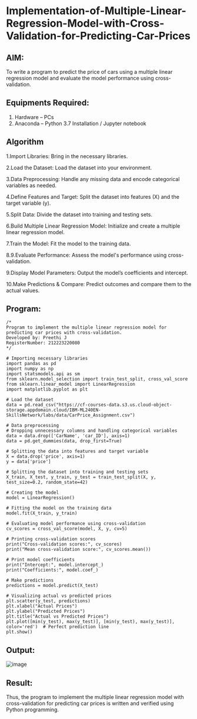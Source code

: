 
# Implementation-of-Multiple-Linear-Regression-Model-with-Cross-Validation-for-Predicting-Car-Prices

## AIM:
To write a program to predict the price of cars using a multiple linear regression model and evaluate the model performance using cross-validation.

## Equipments Required:
1. Hardware – PCs
2. Anaconda – Python 3.7 Installation / Jupyter notebook

## Algorithm
1.Import Libraries:
Bring in the necessary libraries.

2.Load the Dataset:
Load the dataset into your environment.

3.Data Preprocessing:
Handle any missing data and encode categorical variables as needed.

4.Define Features and Target:
Split the dataset into features (X) and the target variable (y).

5.Split Data:
Divide the dataset into training and testing sets.

6.Build Multiple Linear Regression Model:
Initialize and create a multiple linear regression model.

7.Train the Model:
Fit the model to the training data.

8.9.Evaluate Performance:
Assess the model's performance using cross-validation.

9.Display Model Parameters:
Output the model’s coefficients and intercept.

10.Make Predictions & Compare:
Predict outcomes and compare them to the actual values.

## Program:
```
/*
Program to implement the multiple linear regression model for predicting car prices with cross-validation.
Developed by: Preethi J 
RegisterNumber: 212223220080
*/

# Importing necessary libraries
import pandas as pd
import numpy as np
import statsmodels.api as sm
from sklearn.model_selection import train_test_split, cross_val_score
from sklearn.linear_model import LinearRegression
import matplotlib.pyplot as plt

# Load the dataset
data = pd.read_csv("https://cf-courses-data.s3.us.cloud-object-storage.appdomain.cloud/IBM-ML240EN-SkillsNetwork/labs/data/CarPrice_Assignment.csv")

# Data preprocessing
# Dropping unnecessary columns and handling categorical variables
data = data.drop(['CarName', 'car_ID'], axis=1)
data = pd.get_dummies(data, drop_first=True)

# Splitting the data into features and target variable
X = data.drop('price', axis=1)
y = data['price']

# Splitting the dataset into training and testing sets
X_train, X_test, y_train, y_test = train_test_split(X, y, test_size=0.2, random_state=42)

# Creating the model
model = LinearRegression()

# Fitting the model on the training data
model.fit(X_train, y_train)

# Evaluating model performance using cross-validation
cv_scores = cross_val_score(model, X, y, cv=5)

# Printing cross-validation scores
print("Cross-validation scores:", cv_scores)
print("Mean cross-validation score:", cv_scores.mean())

# Print model coefficients
print("Intercept:", model.intercept_)
print("Coefficients:", model.coef_)

# Make predictions
predictions = model.predict(X_test)

# Visualizing actual vs predicted prices
plt.scatter(y_test, predictions)
plt.xlabel("Actual Prices")
plt.ylabel("Predicted Prices")
plt.title("Actual vs Predicted Prices")
plt.plot([min(y_test), max(y_test)], [min(y_test), max(y_test)], color='red')  # Perfect prediction line
plt.show()

```

## Output:
![image](https://github.com/user-attachments/assets/7f49a21e-e93f-46ba-a6a4-3bfdb36d95d8)



## Result:
Thus, the program to implement the multiple linear regression model with cross-validation for predicting car prices is written and verified using Python programming.
